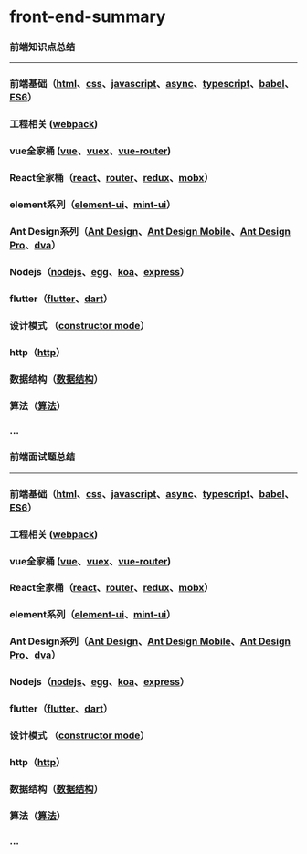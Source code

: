 # front-end-summary

### 前端知识点总结


---


### 前端基础（[html](https://github.com/lotosv2010/front-end-summary/blob/master/doc/Summary/html.md)、[css](https://github.com/lotosv2010/front-end-summary/blob/master/doc/Summary/css.md)、[javascript](https://github.com/lotosv2010/front-end-summary/blob/master/doc/Summary/javascript.md)、[async](https://github.com/lotosv2010/front-end-summary/blob/master/doc/Summary/async.md)、[typescript](https://github.com/lotosv2010/front-end-summary/blob/master/doc/Summary/typescript.md)、[babel](https://github.com/lotosv2010/front-end-summary/blob/master/doc/Summary/babel.md)、[ES6](https://github.com/lotosv2010/front-end-summary/blob/master/doc/Summary/es6.md)）
### 工程相关 ([webpack](https://github.com/lotosv2010/front-end-summary/blob/master/doc/Summary/webpack.md))
### vue全家桶 ([vue](https://github.com/lotosv2010/front-end-summary/blob/master/doc/Summary/vue.md)、[vuex](https://github.com/lotosv2010/front-end-summary/blob/master/doc/Summary/vuex.md)、[vue-router](https://github.com/lotosv2010/front-end-summary/blob/master/doc/Summary/vue-router.md))
### React全家桶（[react](https://github.com/lotosv2010/front-end-summary/blob/master/doc/Summary/react.md)、[router](https://github.com/lotosv2010/front-end-summary/blob/master/doc/Summary/router.md)、[redux](https://github.com/lotosv2010/front-end-summary/blob/master/doc/Summary/redux.md)、[mobx](https://github.com/lotosv2010/front-end-summary/blob/master/doc/Summary/mobx.md)）
### element系列（[element-ui](https://github.com/lotosv2010/front-end-summary/blob/master/doc/Summary/element-ui.md)、[mint-ui](https://github.com/lotosv2010/front-end-summary/blob/master/doc/Summary/mint-ui.md)）
### Ant Design系列（[Ant Design](https://github.com/lotosv2010/front-end-summary/blob/master/doc/Summary/ant-design.md)、[Ant Design Mobile](https://github.com/lotosv2010/front-end-summary/blob/master/doc/Summary/ant-design-mobile.md)、[Ant Design Pro](https://github.com/lotosv2010/front-end-summary/blob/master/doc/Summary/ant-design-pro.md)、[dva](https://github.com/lotosv2010/front-end-summary/blob/master/doc/Summary/dva.md)）
### Nodejs（[nodejs](https://github.com/lotosv2010/front-end-summary/blob/master/doc/Summary/nodejs.md)、[egg](https://github.com/lotosv2010/front-end-summary/blob/master/doc/Summary/egg.md)、[koa](https://github.com/lotosv2010/front-end-summary/blob/master/doc/Summary/koa.md)、[express](https://github.com/lotosv2010/front-end-summary/blob/master/doc/Summary/express.md)）
### flutter（[flutter](https://github.com/lotosv2010/front-end-summary/blob/master/doc/Summary/flutter.md)、[dart](https://github.com/lotosv2010/front-end-summary/blob/master/doc/Summary/dart.md)）
### 设计模式 （[constructor mode](http://wiki.jikexueyuan.com/project/javascript-design-patterns/constructor-mode.html)）
### http（[http](https://github.com/lotosv2010/front-end-summary/blob/master/doc/Summary/http.md)）
### 数据结构（[数据结构](https://github.com/lotosv2010/front-end-summary/blob/master/doc/Summary/data-structure.md)）
### 算法（[算法](https://github.com/lotosv2010/front-end-summary/blob/master/doc/Summary/algorithm.md)）
### ...


### 前端面试题总结


---

  
### 前端基础（[html](https://github.com/lotosv2010/front-end-summary/blob/master/doc/InterviewQuestions/html.md)、[css](https://github.com/lotosv2010/front-end-summary/blob/master/doc/InterviewQuestions/css.md)、[javascript](https://github.com/lotosv2010/front-end-summary/blob/master/doc/InterviewQuestions/javascript.md)、[async](https://github.com/lotosv2010/front-end-summary/blob/master/doc/InterviewQuestions/async.md)、[typescript](https://github.com/lotosv2010/front-end-summary/blob/master/doc/InterviewQuestions/typescript.md)、[babel](https://github.com/lotosv2010/front-end-summary/blob/master/doc/InterviewQuestions/babel.md)、[ES6](https://github.com/lotosv2010/front-end-summary/blob/master/doc/InterviewQuestions/es6.md)）
### 工程相关 ([webpack](https://github.com/lotosv2010/front-end-summary/blob/master/doc/InterviewQuestions/webpack.md))
### vue全家桶 ([vue](https://github.com/lotosv2010/front-end-summary/blob/master/doc/InterviewQuestions/vue.md)、[vuex](https://github.com/lotosv2010/front-end-summary/blob/master/doc/InterviewQuestions/vuex.md)、[vue-router](https://github.com/lotosv2010/front-end-summary/blob/master/doc/InterviewQuestions/vue-router.md))
### React全家桶（[react](https://github.com/lotosv2010/front-end-summary/blob/master/doc/InterviewQuestions/react.md)、[router](https://github.com/lotosv2010/front-end-summary/blob/master/doc/InterviewQuestions/router.md)、[redux](https://github.com/lotosv2010/front-end-summary/blob/master/doc/InterviewQuestions/redux.md)、[mobx](https://github.com/lotosv2010/front-end-summary/blob/master/doc/InterviewQuestions/mobx.md)）
### element系列（[element-ui](https://github.com/lotosv2010/front-end-summary/blob/master/doc/InterviewQuestions/element-ui.md)、[mint-ui](https://github.com/lotosv2010/front-end-summary/blob/master/doc/InterviewQuestions/mint-ui.md)）
### Ant Design系列（[Ant Design](https://github.com/lotosv2010/front-end-summary/blob/master/doc/InterviewQuestions/ant-design.md)、[Ant Design Mobile](https://github.com/lotosv2010/front-end-summary/blob/master/doc/InterviewQuestions/ant-design-mobile.md)、[Ant Design Pro](https://github.com/lotosv2010/front-end-summary/blob/master/doc/InterviewQuestions/ant-design-pro.md)、[dva](https://github.com/lotosv2010/front-end-summary/blob/master/doc/InterviewQuestions/dvadva.md)）
### Nodejs（[nodejs](https://github.com/lotosv2010/front-end-summary/blob/master/doc/InterviewQuestions/nodejs.md)、[egg](https://github.com/lotosv2010/front-end-summary/blob/master/doc/InterviewQuestions/egg.md)、[koa](https://github.com/lotosv2010/front-end-summary/blob/master/doc/InterviewQuestions/koa.md)、[express](https://github.com/lotosv2010/front-end-summary/blob/master/doc/InterviewQuestions/express.md)）
### flutter（[flutter](https://github.com/lotosv2010/front-end-summary/blob/master/doc/InterviewQuestions/flutter.md)、[dart](https://github.com/lotosv2010/front-end-summary/blob/master/doc/InterviewQuestions/dart.md)）
### 设计模式 （[constructor mode](https://github.com/lotosv2010/front-end-summary/blob/master/doc/InterviewQuestions/constructor.md)）
### http（[http](https://github.com/lotosv2010/front-end-summary/blob/master/doc/InterviewQuestions/http.md)）
### 数据结构（[数据结构](https://github.com/lotosv2010/front-end-summary/blob/master/doc/InterviewQuestions/data-structure.md)）
### 算法（[算法](https://github.com/lotosv2010/front-end-summary/blob/master/doc/InterviewQuestions/algorithm.md)）
### ...


